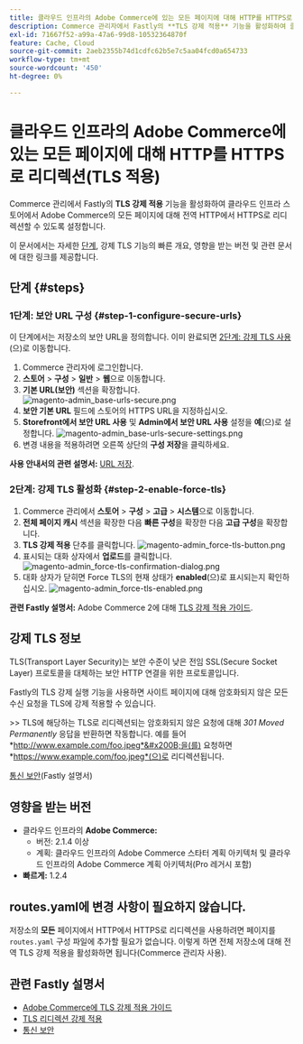 ```yaml
---
title: 클라우드 인프라의 Adobe Commerce에 있는 모든 페이지에 대해 HTTP를 HTTPS로 리디렉션(TLS 적용)
description: Commerce 관리자에서 Fastly의 **TLS 강제 적용** 기능을 활성화하여 클라우드 인프라 스토어의 Adobe Commerce의 모든 페이지에 대해 글로벌 HTTP에서 HTTPS로 리디렉션할 수 있도록 합니다.
exl-id: 71667f52-a99a-47a6-99d8-10532364870f
feature: Cache, Cloud
source-git-commit: 2aeb2355b74d1cdfc62b5e7c5aa04fcd0a654733
workflow-type: tm+mt
source-wordcount: '450'
ht-degree: 0%

---
```


# 클라우드 인프라의 Adobe Commerce에 있는 모든 페이지에 대해 HTTP를 HTTPS로 리디렉션(TLS 적용)

Commerce 관리에서 Fastly의 **TLS 강제 적용** 기능을 활성화하여 클라우드 인프라 스토어에서 Adobe Commerce의 모든 페이지에 대해 전역 HTTP에서 HTTPS로 리디렉션할 수 있도록 설정합니다.

이 문서에서는 자세한 [단계](#steps), 강제 TLS 기능의 빠른 개요, 영향을 받는 버전 및 관련 문서에 대한 링크를 제공합니다.

## 단계 {#steps}

### 1단계: 보안 URL 구성 {#step-1-configure-secure-urls}

이 단계에서는 저장소의 보안 URL을 정의합니다. 이미 완료되면 [2단계: 강제 TLS 사용](#step-2-enable-force-tls)(으)로 이동합니다.

1. Commerce 관리자에 로그인합니다.
1. **스토어** > **구성** > **일반** > **웹**&#x200B;으로 이동합니다.
1. **기본 URL(보안)** 섹션을 확장합니다.    ![magento-admin_base-urls-secure.png](assets/magento-admin_base-urls-secure.png)
1. **보안 기본 URL** 필드에 스토어의 HTTPS URL을 지정하십시오.
1. **Storefront에서 보안 URL 사용** 및 **Admin에서 보안 URL 사용** 설정을 **예**(으)로 설정합니다.    ![magento-admin_base-urls-secure-settings.png](assets/magento-admin_base-urls-secure-settings.png)
1. 변경 내용을 적용하려면 오른쪽 상단의 **구성 저장**&#x200B;을 클릭하세요.

**사용 안내서의 관련 설명서:**   [URL 저장](https://experienceleague.adobe.com/ko/docs/commerce-admin/stores-sales/site-store/store-urls).

### 2단계: 강제 TLS 활성화 {#step-2-enable-force-tls}

1. Commerce 관리에서 **스토어** > **구성** > **고급** > **시스템**&#x200B;으로 이동합니다.
1. **전체 페이지 캐시** 섹션을 확장한 다음 **빠른 구성**&#x200B;을 확장한 다음 **고급 구성**&#x200B;을 확장합니다.
1. **TLS 강제 적용** 단추를 클릭합니다.    ![magento-admin_force-tls-button.png](assets/magento-admin_force-tls-button.png)
1. 표시되는 대화 상자에서 **업로드**&#x200B;를 클릭합니다.    ![magento-admin_force-tls-confirmation-dialog.png](assets/magento-admin_force-tls-confirmation-dialog.png)
1. 대화 상자가 닫히면 Force TLS의 현재 상태가 **enabled**(으)로 표시되는지 확인하십시오.    ![magento-admin_force-tls-enabled.png](assets/magento-admin_force-tls-enabled.png)

**관련 Fastly 설명서:**   Adobe Commerce 2에 대해 [TLS 강제 적용 가이드](https://github.com/fastly/fastly-magento2/blob/master/Documentation/Guides/FORCE-TLS.md).

## 강제 TLS 정보

TLS(Transport Layer Security)는 보안 수준이 낮은 전임 SSL(Secure Socket Layer) 프로토콜을 대체하는 보안 HTTP 연결을 위한 프로토콜입니다.

Fastly의 TLS 강제 실행 기능을 사용하면 사이트 페이지에 대해 암호화되지 않은 모든 수신 요청을 TLS에 강제 적용할 수 있습니다.

&#x200B;>>
TLS에 해당하는 TLS로 리디렉션되는 암호화되지 않은 요청에 대해 *301 Moved Permanently* 응답을 반환하면 작동합니다. 예를 들어 *http://www.example.com/foo.jpeg*&#x200B;을(를) 요청하면 *https://www.example.com/foo.jpeg*(으)로 리디렉션됩니다.

[통신 보안](https://docs.fastly.com/guides/securing-communications/)(Fastly 설명서)

## 영향을 받는 버전

* 클라우드 인프라의 **Adobe Commerce:**
   * 버전: 2.1.4 이상
   * 계획: 클라우드 인프라의 Adobe Commerce 스타터 계획 아키텍처 및 클라우드 인프라의 Adobe Commerce 계획 아키텍처(Pro 레거시 포함)
* **빠르게:** 1.2.4

## routes.yaml에 변경 사항이 필요하지 않습니다.

저장소의 **모든** 페이지에서 HTTP에서 HTTPS로 리디렉션을 사용하려면 페이지를 `routes.yaml` 구성 파일에 추가할 필요가 없습니다. 이렇게 하면 전체 저장소에 대해 전역 TLS 강제 적용을 활성화하면 됩니다(Commerce 관리자 사용).

## 관련 Fastly 설명서

* [Adobe Commerce에 TLS 강제 적용 가이드](https://github.com/fastly/fastly-magento2/blob/master/Documentation/Guides/FORCE-TLS.md)
* [TLS 리디렉션 강제 적용](https://docs.fastly.com/guides/securing-communications/forcing-a-tls-redirect)
* [통신 보안](https://docs.fastly.com/guides/securing-communications/)
